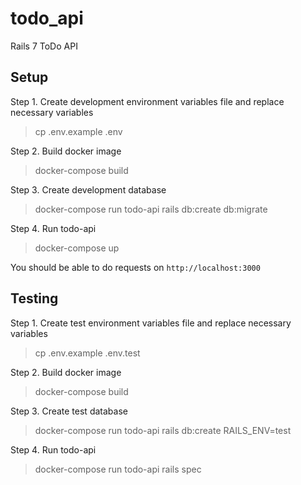 # todo_api
Rails 7 ToDo API

## Setup
Step 1. Create development environment variables file and replace necessary variables 
> cp .env.example .env

Step 2. Build docker image
> docker-compose build

Step 3. Create development database
> docker-compose run todo-api rails db:create db:migrate

Step 4. Run todo-api
> docker-compose up

You should be able to do requests on `http://localhost:3000`

## Testing
Step 1. Create test environment variables file and replace necessary variables
> cp .env.example .env.test

Step 2. Build docker image
> docker-compose build

Step 3. Create test database
> docker-compose run todo-api rails db:create RAILS_ENV=test

Step 4. Run todo-api
> docker-compose run todo-api rails spec
